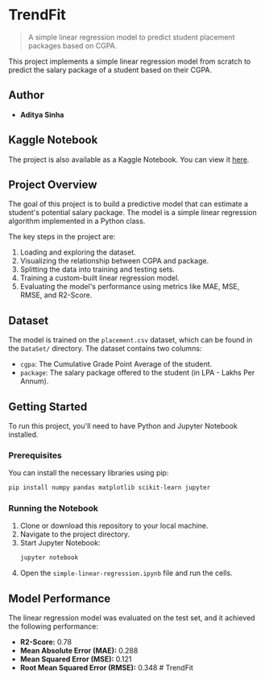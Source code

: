 # TrendFit

> A simple linear regression model to predict student placement packages based on CGPA.

This project implements a simple linear regression model from scratch to predict the salary package of a student based on their CGPA.

## Author

- **Aditya Sinha**

## Kaggle Notebook

The project is also available as a Kaggle Notebook. You can view it [here](https://www.kaggle.com/code/adityasinha5730/trendfit/edit).

## Project Overview

The goal of this project is to build a predictive model that can estimate a student's potential salary package. The model is a simple linear regression algorithm implemented in a Python class.

The key steps in the project are:
1.  Loading and exploring the dataset.
2.  Visualizing the relationship between CGPA and package.
3.  Splitting the data into training and testing sets.
4.  Training a custom-built linear regression model.
5.  Evaluating the model's performance using metrics like MAE, MSE, RMSE, and R2-Score.

## Dataset

The model is trained on the `placement.csv` dataset, which can be found in the `DataSet/` directory. The dataset contains two columns:
- `cgpa`: The Cumulative Grade Point Average of the student.
- `package`: The salary package offered to the student (in LPA - Lakhs Per Annum).

## Getting Started

To run this project, you'll need to have Python and Jupyter Notebook installed.

### Prerequisites

You can install the necessary libraries using pip:
```bash
pip install numpy pandas matplotlib scikit-learn jupyter
```

### Running the Notebook

1.  Clone or download this repository to your local machine.
2.  Navigate to the project directory.
3.  Start Jupyter Notebook:
    ```bash
    jupyter notebook
    ```
4.  Open the `simple-linear-regression.ipynb` file and run the cells.

## Model Performance

The linear regression model was evaluated on the test set, and it achieved the following performance:

- **R2-Score:** 0.78
- **Mean Absolute Error (MAE):** 0.288
- **Mean Squared Error (MSE):** 0.121
- **Root Mean Squared Error (RMSE):** 0.348
#   T r e n d F i t  
 